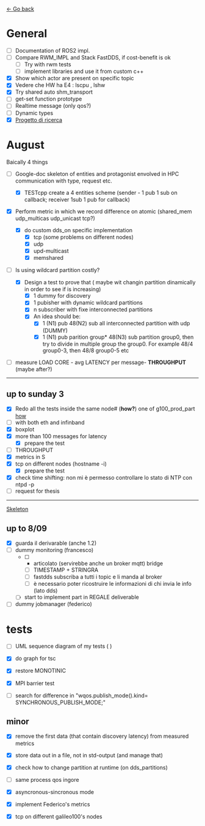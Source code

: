 [<- Go back](./README.md)
# General
- [ ] Documentation of ROS2 impl.
- [ ] Compare RWM_IMPL and Stack FastDDS, if cost-benefit is ok
  - [ ] Try with rwm tests
  - [ ] implement libraries and use it from custom c++
- [x] Show which actor are present on specific topic
- [x] Vedere che HW ha E4 : lscpu , lshw 
- [x] Try shared auto shm_transport 
- [ ] get-set function prototype
- [ ] Realtime message (only qos?)
- [ ] Dynamic types  
- [x] [Progetto di ricerca](./research_project/TODO.md)

# August
Baically 4 things
- [ ] Google-doc skeleton of entities and protagonist envolved in HPC communication with type, request etc.
  - [x] TESTcpp create a 4 entities scheme (sender - 1 pub 1 sub on callback; receiver 1sub 1 pub for callback)
- [x] Perform metric in which we record difference on atomic (shared_mem udp_multicas udp_unicast tcp?)
  - [x] do custom dds_on specific implementation
    - [x] tcp (some problems on different nodes)
    - [x] udp
    - [x] upd-multicast
    - [x] memshared
- [ ] Is using wildcard partition costly?
  - [x] Design a test to prove that ( maybe wit changin partition dinamically in order to see if is increasing)
    - [x] 1 dummy for discovery
    - [x] 1 pubisher with dynamic wildcard partitions
    - [x] n subscriber with fixe interconnected partitions
    - [x] An idea should be:
      - [x] 1 (N1) pub 48(N2) sub all interconnected partition with udp (DUMMY)
      - [x] 1 (N1) pub parition group* 48(N3) sub partition group0, then try to divide in multiple group the group0. For example 48/4 group0-3, then 48/8 group0-5 etc
- [ ] measure LOAD CORE - avg LATENCY per message- **THROUGHPUT** (maybe after?)


--- 
## up to sunday 3
- [x] Redo all the tests inside the same node# (__how?__) one of g100_prod_part [how](https://slurm.schedmd.com/srun.html)
- [ ] with both eth and infinband
- [x] boxplot
- [x] more than 100 messages for latency 
  - [x] prepare the test
- [ ] THROUGHPUT
- [x] metrics in S
- [x] tcp on different nodes (hostname -i)
  - [x] prepare the test
- [x] check time shifting: non mi è permesso controllare lo stato di NTP con ntpd -p
- [ ] request for thesis

---
[Skeleton](./SKELETON.md)

## up to 8/09
- [x] guarda il derivarable (anche 1.2)
- [ ] dummy monitoring (francesco)
  - [ ] + articolato (servirebbe anche un broker mqtt) bridge 
    - [ ] TIMESTAMP + STRINGRA
    - [ ] fastdds subscriba a tutti i topic e li manda al broker
    - [ ] è necessario poter ricostruire le informazioni di chi invia le info (lato dds)
  - [ ] start to implement part in REGALE deliverable
- [ ] dummy jobmanager (federico)

# tests
- [ ] UML sequence diagram of my tests (  )
- [x] do graph for tsc
- [x] restore MONOTINIC

- [x] MPI barrier test

- [ ] search for difference in "wqos.publish_mode().kind= SYNCHRONOUS_PUBLISH_MODE;"

## minor

- [x] remove the first data (that contain discovery latency) from measured metrics
- [x] store data out in a file, not in std-output (and manage that)
- [x] check how to change partition at runtime (on dds_partitions)
- [ ] same process qos ingore
- [x] asyncronous-sincronous mode
- [x] implement Federico's metrics

- [x] tcp on different galileo100's nodes

